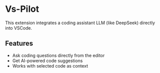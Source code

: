# Vs-Pilot

This extension integrates a coding assistant LLM (like DeepSeek) directly into VSCode.

## Features

- Ask coding questions directly from the editor
- Get AI-powered code suggestions
- Works with selected code as context




